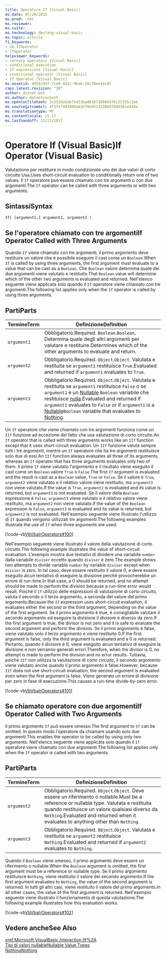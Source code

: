 ```yaml
---
title: Operatore If (Visual Basic)
ms.date: 07/20/2015
ms.prod: .net
ms.reviewer: 
ms.suite: 
ms.technology: devlang-visual-basic
ms.topic: article
f1_keywords:
- vb.IfOperator
- IfOperator
helpviewer_keywords:
- ternary operators [Visual Basic]
- conditional execution
- If expressions [Visual Basic]
- conditional operator [Visual Basic]
- If Operator [Visual Basic]
ms.assetid: dd56c9df-7cd4-442c-9ba6-20c70ee44c8f
caps.latest.revision: "19"
author: dotnet-bot
ms.author: dotnetcontent
ms.openlocfilehash: 2c553da5abf5453ba881671806b976125355c1e6
ms.sourcegitcommit: 4f3fef493080a43e70e951223894768d36ce430a
ms.translationtype: MT
ms.contentlocale: it-IT
ms.lasthandoff: 11/21/2017
---
```

# <a name="if-operator-visual-basic"></a><span data-ttu-id="1e7c1-102">Operatore If (Visual Basic)</span><span class="sxs-lookup"><span data-stu-id="1e7c1-102">If Operator (Visual Basic)</span></span>
<span data-ttu-id="1e7c1-103">Valutazione per restituire in modo condizionale uno dei due valori di corto circuito Usa.</span><span class="sxs-lookup"><span data-stu-id="1e7c1-103">Uses short-circuit evaluation to conditionally return one of two values.</span></span> <span data-ttu-id="1e7c1-104">Il `If` operatore può essere chiamato con tre argomenti o con due argomenti.</span><span class="sxs-lookup"><span data-stu-id="1e7c1-104">The `If` operator can be called with three arguments or with two arguments.</span></span>  
  
## <a name="syntax"></a><span data-ttu-id="1e7c1-105">Sintassi</span><span class="sxs-lookup"><span data-stu-id="1e7c1-105">Syntax</span></span>  
  
```  
If( [argument1,] argument2, argument3 )  
```  
  
## <a name="if-operator-called-with-three-arguments"></a><span data-ttu-id="1e7c1-106">Se l'operatore chiamato con tre argomenti</span><span class="sxs-lookup"><span data-stu-id="1e7c1-106">If Operator Called with Three Arguments</span></span>  
 <span data-ttu-id="1e7c1-107">Quando `If` viene chiamato con tre argomenti, il primo argomento deve restituire un valore che è possibile eseguire il cast come un `Boolean`.</span><span class="sxs-lookup"><span data-stu-id="1e7c1-107">When `If` is called by using three arguments, the first argument must evaluate to a value that can be cast as a `Boolean`.</span></span> <span data-ttu-id="1e7c1-108">Che `Boolean` valore determina quale dei due argomenti viene valutato e restituito.</span><span class="sxs-lookup"><span data-stu-id="1e7c1-108">That `Boolean` value will determine which of the other two arguments is evaluated and returned.</span></span> <span data-ttu-id="1e7c1-109">Nell'elenco seguente viene applicata solo quando il `If` operatore viene chiamato con tre argomenti.</span><span class="sxs-lookup"><span data-stu-id="1e7c1-109">The following list applies only when the `If` operator is called by using three arguments.</span></span>  
  
## <a name="parts"></a><span data-ttu-id="1e7c1-110">Parti</span><span class="sxs-lookup"><span data-stu-id="1e7c1-110">Parts</span></span>  
  
|<span data-ttu-id="1e7c1-111">Termine</span><span class="sxs-lookup"><span data-stu-id="1e7c1-111">Term</span></span>|<span data-ttu-id="1e7c1-112">Definizione</span><span class="sxs-lookup"><span data-stu-id="1e7c1-112">Definition</span></span>|  
|---|---|  
|`argument1`|<span data-ttu-id="1e7c1-113">Obbligatorio.</span><span class="sxs-lookup"><span data-stu-id="1e7c1-113">Required.</span></span> <span data-ttu-id="1e7c1-114">`Boolean`.</span><span class="sxs-lookup"><span data-stu-id="1e7c1-114">`Boolean`.</span></span> <span data-ttu-id="1e7c1-115">Determina quale degli altri argomenti per valutare e restituire.</span><span class="sxs-lookup"><span data-stu-id="1e7c1-115">Determines which of the other arguments to evaluate and return.</span></span>|  
|`argument2`|<span data-ttu-id="1e7c1-116">Obbligatorio.</span><span class="sxs-lookup"><span data-stu-id="1e7c1-116">Required.</span></span> <span data-ttu-id="1e7c1-117">`Object`.</span><span class="sxs-lookup"><span data-stu-id="1e7c1-117">`Object`.</span></span> <span data-ttu-id="1e7c1-118">Valutata e restituita se `argument1` restituisce `True`.</span><span class="sxs-lookup"><span data-stu-id="1e7c1-118">Evaluated and returned if `argument1` evaluates to `True`.</span></span>|  
|`argument3`|<span data-ttu-id="1e7c1-119">Obbligatorio.</span><span class="sxs-lookup"><span data-stu-id="1e7c1-119">Required.</span></span> <span data-ttu-id="1e7c1-120">`Object`.</span><span class="sxs-lookup"><span data-stu-id="1e7c1-120">`Object`.</span></span> <span data-ttu-id="1e7c1-121">Valutata e restituita se `argument1` restituisce `False` o se `argument1` è un [Nullable](../../../visual-basic/programming-guide/language-features/data-types/nullable-value-types.md) `Boolean` variabile che restituisce [nulla](../../../visual-basic/language-reference/nothing.md).</span><span class="sxs-lookup"><span data-stu-id="1e7c1-121">Evaluated and returned if `argument1` evaluates to `False` or if `argument1` is a [Nullable](../../../visual-basic/programming-guide/language-features/data-types/nullable-value-types.md)`Boolean` variable that evaluates to [Nothing](../../../visual-basic/language-reference/nothing.md).</span></span>|  
  
 <span data-ttu-id="1e7c1-122">Un `If` operatore che viene chiamato con tre argomenti funziona come un `IIf` funzione ad eccezione del fatto che usa valutazione di corto circuito.</span><span class="sxs-lookup"><span data-stu-id="1e7c1-122">An `If` operator that is called with three arguments works like an `IIf` function except that it uses short-circuit evaluation.</span></span> <span data-ttu-id="1e7c1-123">Un `IIf` funzione valuta sempre tutti i tre argomenti, mentre un `If` operatore che ha tre argomenti restituisce solo due di essi.</span><span class="sxs-lookup"><span data-stu-id="1e7c1-123">An `IIf` function always evaluates all three of its arguments, whereas an `If` operator that has three arguments evaluates only two of them.</span></span> <span data-ttu-id="1e7c1-124">Il primo `If` viene valutato l'argomento e il risultato viene eseguito il cast come un `Boolean` valore `True` o `False`.</span><span class="sxs-lookup"><span data-stu-id="1e7c1-124">The first `If` argument is evaluated and the result is cast as a `Boolean` value, `True` or `False`.</span></span> <span data-ttu-id="1e7c1-125">Se il valore è `True`, `argument2` viene valutato e il relativo valore viene restituito, ma `argument3` non viene valutato.</span><span class="sxs-lookup"><span data-stu-id="1e7c1-125">If the value is `True`, `argument2` is evaluated and its value is returned, but `argument3` is not evaluated.</span></span> <span data-ttu-id="1e7c1-126">Se il valore della `Boolean` espressione è `False`, `argument3` viene valutato e il relativo valore viene restituito, ma `argument2` non viene valutato.</span><span class="sxs-lookup"><span data-stu-id="1e7c1-126">If the value of the `Boolean` expression is `False`, `argument3` is evaluated and its value is returned, but `argument2` is not evaluated.</span></span> <span data-ttu-id="1e7c1-127">Nell'esempio seguente viene illustrato l'utilizzo di `If` quando vengono utilizzati tre argomenti:</span><span class="sxs-lookup"><span data-stu-id="1e7c1-127">The following examples illustrate the use of `If` when three arguments are used:</span></span>  
  
 [!code-vb[VbVbalrOperators#100](../../../visual-basic/language-reference/operators/codesnippet/VisualBasic/if-operator_1.vb)]  
  
 <span data-ttu-id="1e7c1-128">Nell'esempio seguente viene illustrato il valore della valutazione di corto circuito.</span><span class="sxs-lookup"><span data-stu-id="1e7c1-128">The following example illustrates the value of short-circuit evaluation.</span></span> <span data-ttu-id="1e7c1-129">L'esempio mostra due tentativi di dividere una variabile `number` dalla variabile `divisor` eccetto quando `divisor` è zero.</span><span class="sxs-lookup"><span data-stu-id="1e7c1-129">The example shows two attempts to divide variable `number` by variable `divisor` except when `divisor` is zero.</span></span> <span data-ttu-id="1e7c1-130">In tal caso, deve essere restituito il valore 0, e deve essere eseguito alcun tentativo di eseguire la divisione perché provocherebbe un errore di run-time.</span><span class="sxs-lookup"><span data-stu-id="1e7c1-130">In that case, a 0 should be returned, and no attempt should be made to perform the division because a run-time error would result.</span></span> <span data-ttu-id="1e7c1-131">Poiché il `If` utilizzo delle espressioni di valutazione di corto circuito, valuta il secondo o il terzo argomento, a seconda del valore del primo argomento.</span><span class="sxs-lookup"><span data-stu-id="1e7c1-131">Because the `If` expression uses short-circuit evaluation, it evaluates either the second or the third argument, depending on the value of the first argument.</span></span> <span data-ttu-id="1e7c1-132">Se il primo argomento è true, è consigliabile valutare il secondo argomento ed eseguire la divisione il divisore è diverso da zero.</span><span class="sxs-lookup"><span data-stu-id="1e7c1-132">If the first argument is true, the divisor is not zero and it is safe to evaluate the second argument and perform the division.</span></span> <span data-ttu-id="1e7c1-133">Se il primo argomento è false, viene valutato solo il terzo argomento e viene restituito 0.</span><span class="sxs-lookup"><span data-stu-id="1e7c1-133">If the first argument is false, only the third argument is evaluated and a 0 is returned.</span></span> <span data-ttu-id="1e7c1-134">Pertanto, quando il divisore è 0, viene eseguito alcun tentativo di eseguire la divisione e non verranno generati errori.</span><span class="sxs-lookup"><span data-stu-id="1e7c1-134">Therefore, when the divisor is 0, no attempt is made to perform the division and no error results.</span></span> <span data-ttu-id="1e7c1-135">Tuttavia, poiché `IIf` non utilizza la valutazione di corto circuito, il secondo argomento viene valutato anche quando il primo argomento è false.</span><span class="sxs-lookup"><span data-stu-id="1e7c1-135">However, because `IIf` does not use short-circuit evaluation, the second argument is evaluated even when the first argument is false.</span></span> <span data-ttu-id="1e7c1-136">Viene generato un errore di divisione per zero in fase di esecuzione.</span><span class="sxs-lookup"><span data-stu-id="1e7c1-136">This causes a run-time divide-by-zero error.</span></span>  
  
 [!code-vb[VbVbalrOperators#101](../../../visual-basic/language-reference/operators/codesnippet/VisualBasic/if-operator_2.vb)]  
  
## <a name="if-operator-called-with-two-arguments"></a><span data-ttu-id="1e7c1-137">Se chiamato operatore con due argomenti</span><span class="sxs-lookup"><span data-stu-id="1e7c1-137">If Operator Called with Two Arguments</span></span>  
 <span data-ttu-id="1e7c1-138">Il primo argomento `If` può essere omesso.</span><span class="sxs-lookup"><span data-stu-id="1e7c1-138">The first argument to `If` can be omitted.</span></span> <span data-ttu-id="1e7c1-139">In questo modo l'operatore da chiamare usando solo due argomenti.</span><span class="sxs-lookup"><span data-stu-id="1e7c1-139">This enables the operator to be called by using only two arguments.</span></span> <span data-ttu-id="1e7c1-140">Nell'elenco seguente viene applicata solo quando il `If` operatore viene chiamato con due argomenti.</span><span class="sxs-lookup"><span data-stu-id="1e7c1-140">The following list applies only when the `If` operator is called with two arguments.</span></span>  
  
## <a name="parts"></a><span data-ttu-id="1e7c1-141">Parti</span><span class="sxs-lookup"><span data-stu-id="1e7c1-141">Parts</span></span>  
  
|<span data-ttu-id="1e7c1-142">Termine</span><span class="sxs-lookup"><span data-stu-id="1e7c1-142">Term</span></span>|<span data-ttu-id="1e7c1-143">Definizione</span><span class="sxs-lookup"><span data-stu-id="1e7c1-143">Definition</span></span>|  
|---|---|  
|`argument2`|<span data-ttu-id="1e7c1-144">Obbligatorio.</span><span class="sxs-lookup"><span data-stu-id="1e7c1-144">Required.</span></span> <span data-ttu-id="1e7c1-145">`Object`.</span><span class="sxs-lookup"><span data-stu-id="1e7c1-145">`Object`.</span></span> <span data-ttu-id="1e7c1-146">Deve essere un riferimento o nullable.</span><span class="sxs-lookup"><span data-stu-id="1e7c1-146">Must be a reference or nullable type.</span></span> <span data-ttu-id="1e7c1-147">Valutata e restituita quando restituisce un valore qualsiasi diverso da `Nothing`.</span><span class="sxs-lookup"><span data-stu-id="1e7c1-147">Evaluated and returned when it evaluates to anything other than `Nothing`.</span></span>|  
|`argument3`|<span data-ttu-id="1e7c1-148">Obbligatorio.</span><span class="sxs-lookup"><span data-stu-id="1e7c1-148">Required.</span></span> <span data-ttu-id="1e7c1-149">`Object`.</span><span class="sxs-lookup"><span data-stu-id="1e7c1-149">`Object`.</span></span> <span data-ttu-id="1e7c1-150">Valutata e restituita se `argument2` restituisce `Nothing`.</span><span class="sxs-lookup"><span data-stu-id="1e7c1-150">Evaluated and returned if `argument2` evaluates to `Nothing`.</span></span>|  
  
 <span data-ttu-id="1e7c1-151">Quando il `Boolean` viene omesso, il primo argomento deve essere un riferimento o nullable.</span><span class="sxs-lookup"><span data-stu-id="1e7c1-151">When the `Boolean` argument is omitted, the first argument must be a reference or nullable type.</span></span> <span data-ttu-id="1e7c1-152">Se il primo argomento restituisce `Nothing`, viene restituito il valore del secondo argomento.</span><span class="sxs-lookup"><span data-stu-id="1e7c1-152">If the first argument evaluates to `Nothing`, the value of the second argument is returned.</span></span> <span data-ttu-id="1e7c1-153">In tutti gli altri casi, viene restituito il valore del primo argomento.</span><span class="sxs-lookup"><span data-stu-id="1e7c1-153">In all other cases, the value of the first argument is returned.</span></span> <span data-ttu-id="1e7c1-154">Nell'esempio seguente viene illustrato il funzionamento di questa valutazione.</span><span class="sxs-lookup"><span data-stu-id="1e7c1-154">The following example illustrates how this evaluation works.</span></span>  
  
 [!code-vb[VbVbalrOperators#102](../../../visual-basic/language-reference/operators/codesnippet/VisualBasic/if-operator_3.vb)]  
  
## <a name="see-also"></a><span data-ttu-id="1e7c1-155">Vedere anche</span><span class="sxs-lookup"><span data-stu-id="1e7c1-155">See Also</span></span>  
 <xref:Microsoft.VisualBasic.Interaction.IIf%2A>  
 [<span data-ttu-id="1e7c1-156">Tipi di valori nullable</span><span class="sxs-lookup"><span data-stu-id="1e7c1-156">Nullable Value Types</span></span>](../../../visual-basic/programming-guide/language-features/data-types/nullable-value-types.md)  
 [<span data-ttu-id="1e7c1-157">Nothing</span><span class="sxs-lookup"><span data-stu-id="1e7c1-157">Nothing</span></span>](../../../visual-basic/language-reference/nothing.md)
